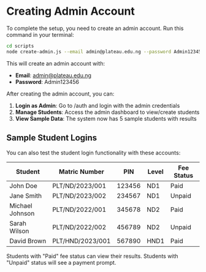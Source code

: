 # Creating Admin Account

To complete the setup, you need to create an admin account. Run this command in your terminal:

```bash
cd scripts
node create-admin.js --email admin@plateau.edu.ng --password Admin123456
```

This will create an admin account with:
- **Email**: admin@plateau.edu.ng  
- **Password**: Admin123456

After creating the admin account, you can:
1. **Login as Admin**: Go to /auth and login with the admin credentials
2. **Manage Students**: Access the admin dashboard to view/create students
3. **View Sample Data**: The system now has 5 sample students with results

## Sample Student Logins

You can also test the student login functionality with these accounts:

| Student | Matric Number | PIN | Level | Fee Status |
|---------|---------------|-----|-------|------------|
| John Doe | PLT/ND/2023/001 | 123456 | ND1 | Paid |
| Jane Smith | PLT/ND/2023/002 | 234567 | ND1 | Unpaid |
| Michael Johnson | PLT/ND/2022/001 | 345678 | ND2 | Paid |
| Sarah Wilson | PLT/ND/2022/002 | 456789 | ND2 | Unpaid |
| David Brown | PLT/HND/2023/001 | 567890 | HND1 | Paid |

Students with "Paid" fee status can view their results. Students with "Unpaid" status will see a payment prompt.